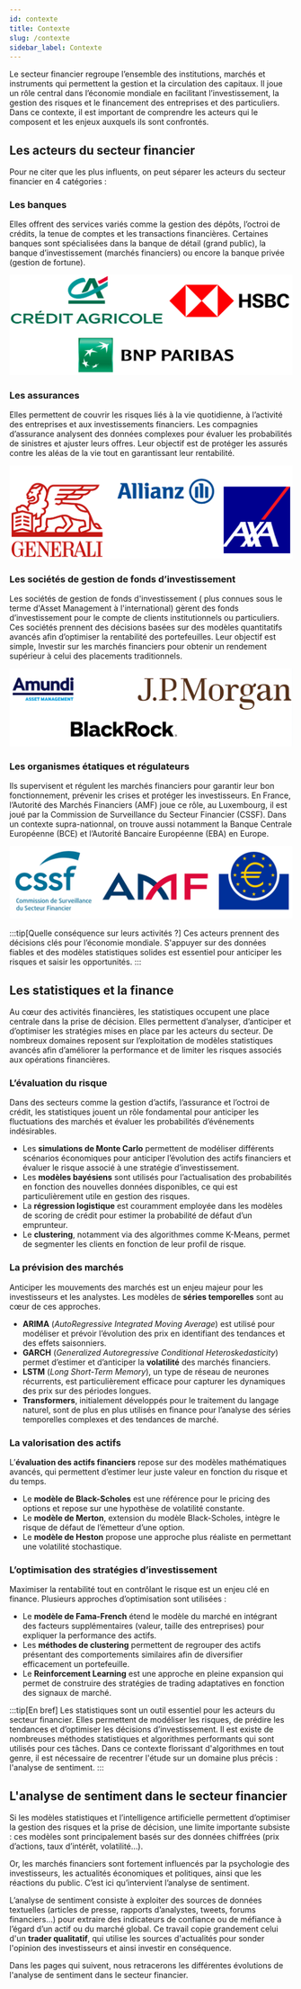 ```yaml
---
id: contexte
title: Contexte
slug: /contexte
sidebar_label: Contexte
---
```


Le secteur financier regroupe l’ensemble des institutions, marchés et instruments qui permettent la gestion et la circulation des capitaux. Il joue un rôle central dans l’économie mondiale en facilitant l’investissement, la gestion des risques et le financement des entreprises et des particuliers. Dans ce contexte, il est important de comprendre les acteurs qui le composent et les enjeux auxquels ils sont confrontés.

## Les acteurs du secteur financier

Pour ne citer que les plus influents, on peut séparer les acteurs du secteur financier en 4 catégories :

### Les banques
Elles offrent des services variés comme la gestion des dépôts, l’octroi de crédits, la tenue de comptes et les transactions financières. Certaines banques sont spécialisées dans la banque de détail (grand public), la banque d’investissement (marchés financiers) ou encore la banque privée (gestion de fortune). 

![Les banques](img/banque.png)



### Les assurances
Elles permettent de couvrir les risques liés à la vie quotidienne, à l’activité des entreprises et aux investissements financiers. Les compagnies d’assurance analysent des données complexes pour évaluer les probabilités de sinistres et ajuster leurs offres. Leur objectif est de protéger les assurés contre les aléas de la vie tout en garantissant leur rentabilité.

![Les assurances](img/assurance.png)

### Les sociétés de gestion de fonds d’investissement
Les sociétés de gestion de fonds d'investissement ( plus connues sous le terme d'Asset Management à l'international) gèrent des fonds d’investissement pour le compte de clients institutionnels ou particuliers. Ces sociétés prennent des décisions basées sur des modèles quantitatifs avancés afin d’optimiser la rentabilité des portefeuilles. Leur objectif est simple, Investir sur les marchés financiers pour obtenir un rendement supérieur à celui des placements traditionnels.

![Les sociétés de gestion de fonds d'investissement](img/AM.png)

### Les organismes étatiques et régulateurs
Ils supervisent et régulent les marchés financiers pour garantir leur bon fonctionnement, prévenir les crises et protéger les investisseurs. En France, l’Autorité des Marchés Financiers (AMF) joue ce rôle, au Luxembourg, il est joué par la Commission de Surveillance du Secteur Financier (CSSF). Dans un contexte supra-nationnal, on trouve aussi notamment la Banque Centrale Européenne (BCE) et l’Autorité Bancaire Européenne (EBA) en Europe.

![Les organismes étatiques et régulateurs](img/oragnisme.png)


:::tip[Quelle conséquence sur leurs activités ?] 
Ces acteurs prennent des décisions clés pour l’économie mondiale. S'appuyer sur des données fiables et des modèles statistiques solides est essentiel pour anticiper les risques et saisir les opportunités.
:::

## Les statistiques et la finance  

Au cœur des activités financières, les statistiques occupent une place centrale dans la prise de décision. Elles permettent d’analyser, d’anticiper et d’optimiser les stratégies mises en place par les acteurs du secteur. De nombreux domaines reposent sur l’exploitation de modèles statistiques avancés afin d’améliorer la performance et de limiter les risques associés aux opérations financières.

### L’évaluation du risque  

Dans des secteurs comme la gestion d’actifs, l’assurance et l’octroi de crédit, les statistiques jouent un rôle fondamental pour anticiper les fluctuations des marchés et évaluer les probabilités d’événements indésirables.  

- Les **simulations de Monte Carlo** permettent de modéliser différents scénarios économiques pour anticiper l’évolution des actifs financiers et évaluer le risque associé à une stratégie d’investissement.
- Les **modèles bayésiens** sont utilisés pour l’actualisation des probabilités en fonction des nouvelles données disponibles, ce qui est particulièrement utile en gestion des risques.
- La **régression logistique** est couramment employée dans les modèles de scoring de crédit pour estimer la probabilité de défaut d’un emprunteur.
- Le **clustering**, notamment via des algorithmes comme K-Means, permet de segmenter les clients en fonction de leur profil de risque.

### La prévision des marchés  

Anticiper les mouvements des marchés est un enjeu majeur pour les investisseurs et les analystes. Les modèles de **séries temporelles** sont au cœur de ces approches.  

- **ARIMA** (*AutoRegressive Integrated Moving Average*) est utilisé pour modéliser et prévoir l’évolution des prix en identifiant des tendances et des effets saisonniers.  
- **GARCH** (*Generalized Autoregressive Conditional Heteroskedasticity*) permet d’estimer et d’anticiper la **volatilité** des marchés financiers.  
- **LSTM** (*Long Short-Term Memory*), un type de réseau de neurones récurrents, est particulièrement efficace pour capturer les dynamiques des prix sur des périodes longues.  
- **Transformers**, initialement développés pour le traitement du langage naturel, sont de plus en plus utilisés en finance pour l’analyse des séries temporelles complexes et des tendances de marché.

### La valorisation des actifs  

L’**évaluation des actifs financiers** repose sur des modèles mathématiques avancés, qui permettent d’estimer leur juste valeur en fonction du risque et du temps.  

- Le **modèle de Black-Scholes** est une référence pour le pricing des options et repose sur une hypothèse de volatilité constante.  
- Le **modèle de Merton**, extension du modèle Black-Scholes, intègre le risque de défaut de l’émetteur d’une option.  
- Le **modèle de Heston** propose une approche plus réaliste en permettant une volatilité stochastique.

### L’optimisation des stratégies d’investissement  

Maximiser la rentabilité tout en contrôlant le risque est un enjeu clé en finance. Plusieurs approches d’optimisation sont utilisées :  

- Le **modèle de Fama-French** étend le modèle du marché en intégrant des facteurs supplémentaires (valeur, taille des entreprises) pour expliquer la performance des actifs.  
- Les **méthodes de clustering** permettent de regrouper des actifs présentant des comportements similaires afin de diversifier efficacement un portefeuille.  
- Le **Reinforcement Learning** est une approche en pleine expansion qui permet de construire des stratégies de trading adaptatives en fonction des signaux de marché.


:::tip[En bref]
Les statistiques sont un outil essentiel pour les acteurs du secteur financier. Elles permettent de modéliser les risques, de prédire les tendances et d’optimiser les décisions d’investissement. Il est existe de nombreuses méthodes statistiques et algorithmes performants qui sont utilisés pour ces tâches. Dans ce contexte florissant d'algorithmes en tout genre, il est nécessaire de recentrer l'étude sur un domaine plus précis : l'analyse de sentiment.
:::


## L'analyse de sentiment dans le secteur financier

Si les modèles statistiques et l’intelligence artificielle permettent d’optimiser la gestion des risques et la prise de décision, une limite importante subsiste : ces modèles sont principalement basés sur des données chiffrées (prix d’actions, taux d’intérêt, volatilité…).

Or, les marchés financiers sont fortement influencés par la psychologie des investisseurs, les actualités économiques et politiques, ainsi que les réactions du public. C’est ici qu’intervient l’analyse de sentiment.

L’analyse de sentiment consiste à exploiter des sources de données textuelles (articles de presse, rapports d’analystes, tweets, forums financiers…) pour extraire des indicateurs de confiance ou de méfiance à l’égard d’un actif ou du marché global. Ce travail copie grandement celui d'un **trader qualitatif**, qui utilise les sources d'actualités pour sonder l'opinion des investisseurs et ainsi investir en conséquence.

Dans les pages qui suivent, nous retracerons les différentes évolutions de l'analyse de sentiment dans le secteur financier.